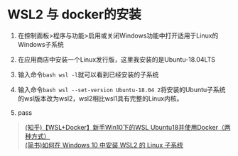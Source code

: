 # WSL2 与 docker的安装

1. 在控制面板>程序与功能>启用或关闭Windows功能中打开适用于Linux的Windows子系统
2. 在应用商店中安装一个Linux发行版，这里我安装的是Ubuntu-18.04LTS
3. 输入命令```bash wsl -l```就可以看到已经安装的子系统
4. 输入命令```bash wsl --set-version Ubuntu-18.04 2```将安装的Ubuntu子系统的wsl版本改为wsl2，wsl2相比wsl1具有完整的Linux内核。

5. pass

> [(知乎)【WSL+Docker】新手Win10下的WSL Ubuntu18并使用Docker（两种方式）](https://zhuanlan.zhihu.com/p/61542198)  
> [(简书)如何在 Windows 10 中安装 WSL2 的 Linux 子系统](https://www.jianshu.com/p/6da235905657)
